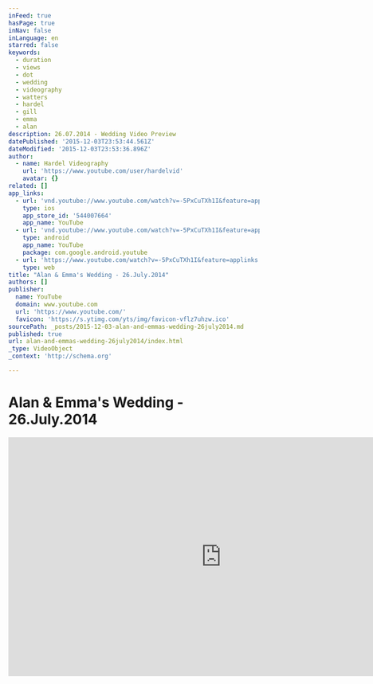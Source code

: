 ```yaml
---
inFeed: true
hasPage: true
inNav: false
inLanguage: en
starred: false
keywords:
  - duration
  - views
  - dot
  - wedding
  - videography
  - watters
  - hardel
  - gill
  - emma
  - alan
description: 26.07.2014 - Wedding Video Preview
datePublished: '2015-12-03T23:53:44.561Z'
dateModified: '2015-12-03T23:53:36.896Z'
author:
  - name: Hardel Videography
    url: 'https://www.youtube.com/user/hardelvid'
    avatar: {}
related: []
app_links:
  - url: 'vnd.youtube://www.youtube.com/watch?v=-5PxCuTXh1I&feature=applinks'
    type: ios
    app_store_id: '544007664'
    app_name: YouTube
  - url: 'vnd.youtube://www.youtube.com/watch?v=-5PxCuTXh1I&feature=applinks'
    type: android
    app_name: YouTube
    package: com.google.android.youtube
  - url: 'https://www.youtube.com/watch?v=-5PxCuTXh1I&feature=applinks'
    type: web
title: "Alan & Emma's Wedding - 26.July.2014"
authors: []
publisher:
  name: YouTube
  domain: www.youtube.com
  url: 'https://www.youtube.com/'
  favicon: 'https://s.ytimg.com/yts/img/favicon-vflz7uhzw.ico'
sourcePath: _posts/2015-12-03-alan-and-emmas-wedding-26july2014.md
published: true
url: alan-and-emmas-wedding-26july2014/index.html
_type: VideoObject
_context: 'http://schema.org'

---
```

# Alan & Emma's Wedding - 26.July.2014

<iframe src="https://cdn.embedly.com/widgets/media.html?src=https%3A%2F%2Fwww.youtube.com%2Fembed%2F-5PxCuTXh1I%3Ffeature%3Doembed&amp;url=https%3A%2F%2Fwww.youtube.com%2Fwatch%3Fv%3D-5PxCuTXh1I&amp;image=https%3A%2F%2Fi.ytimg.com%2Fvi%2F-5PxCuTXh1I%2Fhqdefault.jpg&amp;key=b7d04c9b404c499eba89ee7072e1c4f7&amp;type=text%2Fhtml&amp;schema=youtube" width="854" height="480" scrolling="no" frameborder="0" allowfullscreen="allowfullscreen" style=""></iframe>